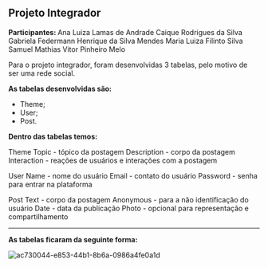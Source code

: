  Projeto Integrador
---
<b>Participantes: </b>
Ana Luiza Lamas de Andrade
Caique Rodrigues da Silva
Gabriela Federmann
Henrique da Silva Mendes
Maria Luiza Filinto Silva
Samuel Mathias 
Vitor Pinheiro Melo

Para o projeto integrador, foram desenvolvidas 3 tabelas,  pelo motivo de ser uma rede social.


<b> As tabelas desenvolvidas são:</b>
- Theme;
- User;
- Post.

<b>Dentro das tabelas temos:</b>

Theme 
Topic - tópico da postagem
Description - corpo da postagem
Interaction - reações de usuários e interações com a postagem

User
Name - nome do usuário
Email - contato do usuário
Password - senha para entrar na plataforma

Post
Text  - corpo da postagem
Anonymous - para a não identificação do usuário
Date - data da publicação
Photo - opcional para representação e compartilhamento

---

<b>As tabelas ficaram da seguinte forma:</b>

![ac730044-e853-44b1-8b6a-0986a4fe0a1d](https://user-images.githubusercontent.com/67602155/156623128-a205ebb3-e5e8-499e-a006-9e70ec0b3b1d.jpg)

